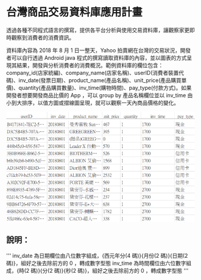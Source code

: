 # 台灣商品交易資料庫應用計畫

透過各種不同程式語言的撰寫，提供各平台分析與使用交易資料庫，讓觀察家更即時觀察到消費者的消費資訊。

資料庫內容為 2018 年 8 月 1 日一整天，Yahoo 拍賣網在台灣的交易狀況，開發者可以自行透過 Android java 程式的撰寫讀取資料庫的內容，並以圖表的方式呈現其結果，開發與分析消費者的消費概況。範例資料庫的欄位包含：company_id(店家統編)、company_name(店家名稱)、userID(消費者裝置代碼)、inv_date(發票日期)、product_name(產品名稱)、unit_price(產品購買單價)、quantity(產品購買數量)、inv_time(購物時間)、pay_type(付款方式)。如果開發者想要開發商品比價的 App ，可以 group by 產品名稱欄位並以 inv_time 由小到大排序，以值方圖或摺線圖呈現，就可以觀察一天內商品價格的變化。

![image](https://github.com/9do-service/yahoo2018-08-01/blob/master/db.png)

## 說明：
'''
inv_date 為日期欄位由八位數字組成，{西元年分(4 碼)}{月份(2 碼)}{日期(2 碼)}，組好之後去除前方的 0 ，轉成數字型態
inv_time 為時間欄位由六位數字組成，{時(2 碼)}{分(2 碼)}{秒(2 碼)}，組好之後去除前方的 0 ，轉成數字型態
'''
